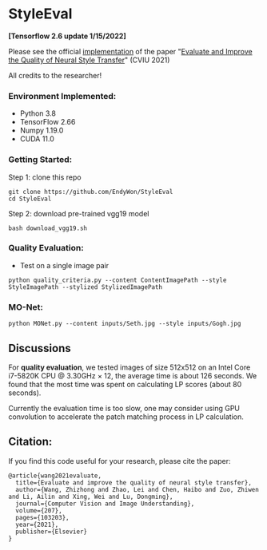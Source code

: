 # StyleEval
**[Tensorflow 2.6 update 1/15/2022]**

Please see the official [implementation](https://github.com/EndyWon/StyleEval) of the paper "[Evaluate and Improve the Quality of Neural Style Transfer](https://www.researchgate.net/publication/350184156_Evaluate_and_improve_the_quality_of_neural_style_transfer)" (CVIU 2021)

All credits to the researcher!


### Environment Implemented:
- Python 3.8
- TensorFlow 2.66
- Numpy 1.19.0
- CUDA 11.0

### Getting Started:

Step 1: clone this repo


`git clone https://github.com/EndyWon/StyleEval`  
`cd StyleEval`


Step 2: download pre-trained vgg19 model

`bash download_vgg19.sh`

### Quality Evaluation:

- Test on a single image pair

`python quality_criteria.py --content ContentImagePath --style StyleImagePath --stylized StylizedImagePath`

### MO-Net:

`python MONet.py --content inputs/Seth.jpg --style inputs/Gogh.jpg`

## Discussions

For **quality evaluation**, we tested images of size 512x512 on an Intel Core i7-5820K CPU @ 3.30GHz × 12, the average time is about 126 seconds. We found that the most time was spent on calculating LP scores (about 80 seconds).

Currently the evaluation time is too slow, one may consider using GPU convolution to accelerate the patch matching process in LP calculation.


## Citation:

If you find this code useful for your research, please cite the paper:

```
@article{wang2021evaluate,
  title={Evaluate and improve the quality of neural style transfer},
  author={Wang, Zhizhong and Zhao, Lei and Chen, Haibo and Zuo, Zhiwen and Li, Ailin and Xing, Wei and Lu, Dongming},
  journal={Computer Vision and Image Understanding},
  volume={207},
  pages={103203},
  year={2021},
  publisher={Elsevier}
}
```
